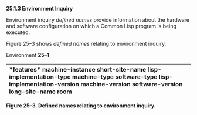 **25.1.3 Environment Inquiry** 

Environment inquiry *defined names* provide information about the hardware and software configuration on which a Common Lisp program is being executed. 

Figure 25–3 shows *defined names* relating to environment inquiry. 

Environment **25–1**

 

 

|**\*features\* machine-instance short-site-name lisp-implementation-type machine-type software-type lisp-implementation-version machine-version software-version long-site-name room**|
| :- |


**Figure 25–3. Defined names relating to environment inquiry.** 

